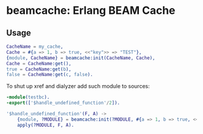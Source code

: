 beamcache: Erlang BEAM Cache
============================

Usage
-----

```erlang
CacheName = my_cache,
Cache = #{a => 1, b => true, <<"key">> => "TEST"},
{module, CacheName} = beamcache:init(CacheName, Cache),
Cache = CacheName:get(),
true = CacheName:get(b),
false = CacheName:get(c, false).
```

To shut up xref and dialyzer add such module to sources:

```erlang
-module(testbc).
-export(['$handle_undefined_function'/2]).

'$handle_undefined_function'(F, A) ->
    {module, ?MODULE} = beamcache:init(?MODULE, #{a => 1, b => true, <<"key">> => "TEST"}),
    apply(?MODULE, F, A).
```
